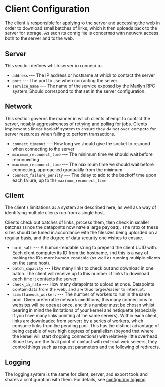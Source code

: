 Client Configuration
====================
The client is responsible for applying to the server and accessing the web in order to download small batches of links, which it then uploads back to the server for storage.  As such its config file is concerned with network access both to the server and to the web.



Server
------
This section defines which server to connect to.

 * `address` --- The IP address or hostname at which to contact the server
 * `port` --- The port to use when contacting the server
 * `service_name` --- The name of the service exposed by the Marilyn RPC system.  Should correspond to that set in the server configuration.



Network
-------
This section governs the manner in which clients attempt to contact the server, notably aggressiveness of retrying and polling for jobs.  Clients implement a linear backoff system to ensure they do not over-compete for server resources when failing to perform transactions.

 * `connect_timeout` --- How long we should give the socket to respond when connecting to the server
 * `minimum_reconnect_time` --- The minimum time we should wait before reconnecting
 * `maximum_reconnect_time` --- The maximum time we should wait before connecting, approached graduaklly from the minimum
 * `connect_failure_penalty` --- The delay to add to the backoff time upon each failure, up to the `maximum_reconnect_time`

Client
------
The client's limitations as a system are described here, as well as a way of identifying multiple clients run from a single host.  

Clients check out batches of links, process them, then check in smaller batches (since the datapoints now have a large payload).  The ratio of these sizes should be tuned in accordance with the filesizes being uploaded on a regular basis, and the degree of data security one wishes to ensure.

 * `uuid_salt` --- A human-readable string to prepend the client UUID with.  Each client computes its ID from the hostname, and this is a way of making the IDs more human-readable (as well as running multiple clients on the same host).
 * `batch_capacity` --- How many links to check out and download in one batch.  The client will receive up to this number of links to download each time it contacts the server.
 * `check_in_rate` --- How many datapoints to upload at once.  Datapoints contain data from the web, and are thus larger/easier to interrupt.
 * `simultaneous_workers` --- The number of workers to run in the same pool.  Given preferrable network conditions, this many connections to websites will be open at once, and this number must be chosen whilst bearing in mind the limitations of your kernel and netiquette (especially if you have many links pointing at the same servers).  Within each client, links are downloaded from servers by a series of workers, which consume links from the pending pool.  This has the distinct advantage of being capable of very high degrees of parallelism (beyond that where the kernel will start dropping connections) with relatively little overhead.  Since they are the final point of contact with external web servers, they control things such as request parameters and the following of redirects.


  
Logging
-------
The logging system is the same for client, server, and export tools and shares a configuration with them.  For details, see [configuring logging](log_config.html)
